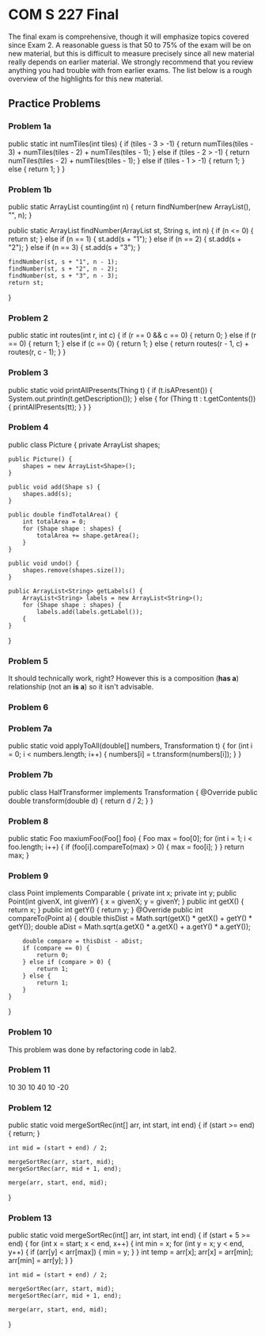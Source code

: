 # COM S 227 Final
The final exam is comprehensive, though it will emphasize topics covered since
Exam 2. A reasonable guess is that 50 to 75% of the exam will be on new
material, but this is difficult to measure precisely since all new material
really depends on earlier material. We strongly recommend that you review
anything you had trouble with from earlier exams. The list below is a rough
overview of the highlights for this new material.

## Practice Problems
### Problem 1a
public static int numTiles(int tiles) {
	if (tiles - 3 > -1) {
		return numTiles(tiles - 3) + numTiles(tiles - 2) + numTiles(tiles - 1);
	} else if (tiles - 2 > -1) {
		return numTiles(tiles - 2) + numTiles(tiles - 1);
	} else if (tiles - 1 > -1) {
		return 1;
	} else {
		return 1;
	}
}
### Problem 1b
public static ArrayList<String> counting(int n) {
	return findNumber(new ArrayList<String>(), "", n);
}

public static ArrayList<String> findNumber(ArrayList<String> st, String s, int n) {
	if (n <= 0) {
		return st;
	} else if (n == 1) {
		st.add(s + "1");
	} else if (n == 2) {
		st.add(s + "2");
	} else if (n == 3) {
		st.add(s + "3");
	}

	findNumber(st, s + "1", n - 1);
	findNumber(st, s + "2", n - 2);
	findNumber(st, s + "3", n - 3);
	return st;
}
### Problem 2
public static int routes(int r, int c) {
	if (r == 0 && c == 0) {
		return 0;
	} else if (r == 0) {
		return 1;
	} else if (c == 0) {
		return 1;
	} else {
		return routes(r - 1, c) + routes(r, c - 1);
	}
}
### Problem 3
public static void printAllPresents(Thing t) {
	if (t.isAPresent()) {
		System.out.println(t.getDescription());
	} else {
		for (Thing tt : t.getContents()) {
			printAllPresents(tt);
		}
	}
}
### Problem 4
public class Picture {
	private ArrayList<Shape> shapes;

	public Picture() {
		shapes = new ArrayList<Shape>();
	}

	public void add(Shape s) {
		shapes.add(s);
	}

	public double findTotalArea() {
		int totalArea = 0;
		for (Shape shape : shapes) {
			totalArea += shape.getArea();
		}
	}

	public void undo() {
		shapes.remove(shapes.size());
	}

	public ArrayList<String> getLabels() {
		ArrayList<String> labels = new ArrayList<String>();
		for (Shape shape : shapes) {
			labels.add(labels.getLabel());	
		{
	}
}
### Problem 5
It should technically work, right? However this is a composition (**has a**)
relationship (not an **is a**) so it isn't advisable.
### Problem 6

### Problem 7a
public static void applyToAll(double[] numbers, Transformation t) {
	for (int i = 0; i < numbers.length; i++) {
		numbers[i] = t.transform(numbers[i]);
	}
}
### Problem 7b
public class HalfTransformer implements Transformation {
	@Override
	public double transform(double d) {
		return d / 2;
	}
}
### Problem 8
public static Foo maxiumFoo(Foo[] foo) {
	Foo max = foo[0];
	for (int i = 1; i < foo.length; i++) {
		if (foo[i].compareTo(max) > 0) {
			max = foo[i];
		}
	}
	return max;
}
### Problem 9
class Point implements Comparable<Point> {
	private int x;
	private int y;
	public Point(int givenX, int givenY) {
		x = givenX;
		y = givenY;
	}
	public int getX() {
		return x;
	}
	public int getY() {
		return y;
	}
	@Override
	public int compareTo(Point a) {
		double thisDist = Math.sqrt(getX() * getX() + getY() * getY());
		double aDist = Math.sqrt(a.getX() * a.getX() + a.getY() * a.getY());
		
		double compare = thisDist - aDist;
		if (compare == 0) {
			return 0;
		} else if (compare > 0) {
			return 1;
		} else {
			return 1;
		}
	}
}
### Problem 10
This problem was done by refactoring code in lab2.
### Problem 11
10
30
10
40
10
-20
### Problem 12
public static void mergeSortRec(int[] arr, int start, int end) {
	if (start >= end) {
		return;
	}

	int mid = (start + end) / 2;

	mergeSortRec(arr, start, mid);
	mergeSortRec(arr, mid + 1, end);

	merge(arr, start, end, mid);
}
### Problem 13
public static void mergeSortRec(int[] arr, int start, int end) {
	if (start + 5 >= end) {
		for (int x = start; x < end, x++) {
			int min = x;
			for (int y = x; y < end, y++) {
				if (arr[y] < arr[max]) {
					min = y;
				}
			}
			int temp = arr[x];
			arr[x] = arr[min];
			arr[min] = arr[y];
		}
	}

	int mid = (start + end) / 2;

	mergeSortRec(arr, start, mid);
	mergeSortRec(arr, mid + 1, end);

	merge(arr, start, end, mid);
}
